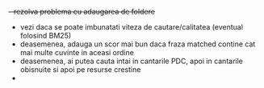 ~~- rezolva problema cu adaugarea de foldere~~
- vezi daca se poate imbunatati viteza de cautare/calitatea (eventual folosind BM25)
- deasemenea, adauga un scor mai bun daca fraza matched contine cat mai multe cuvinte in aceasi ordine
- deasemenea, ai putea cauta intai in cantarile PDC, apoi in cantarile obisnuite si apoi pe resurse crestine
- 
